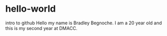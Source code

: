 # hello-world
intro to github
Hello my name is Bradley Begnoche.
I am a 20 year old and this is my second year at DMACC.
